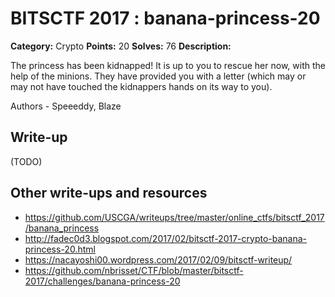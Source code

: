 # BITSCTF 2017 : banana-princess-20

**Category:** Crypto
**Points:** 20
**Solves:** 76
**Description:**

The princess has been kidnapped! It is up to you to rescue her now, with the help of the minions. They have provided you with a letter (which may or may not have touched the kidnappers hands on its way to you).

Authors - Speeeddy, Blaze


## Write-up

(TODO)

## Other write-ups and resources

* https://github.com/USCGA/writeups/tree/master/online_ctfs/bitsctf_2017/banana_princess
* http://fadec0d3.blogspot.com/2017/02/bitsctf-2017-crypto-banana-princess-20.html
* https://nacayoshi00.wordpress.com/2017/02/09/bitsctf-writeup/
* https://github.com/nbrisset/CTF/blob/master/bitsctf-2017/challenges/banana-princess-20
